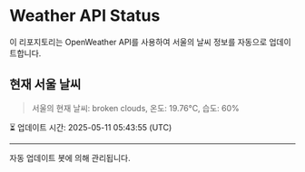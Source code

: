 
# Weather API Status

이 리포지토리는 OpenWeather API를 사용하여 서울의 날씨 정보를 자동으로 업데이트합니다.

## 현재 서울 날씨
> 서울의 현재 날씨: broken clouds, 온도: 19.76°C, 습도: 60%

⏳ 업데이트 시간: 2025-05-11 05:43:55 (UTC)

---
자동 업데이트 봇에 의해 관리됩니다.
